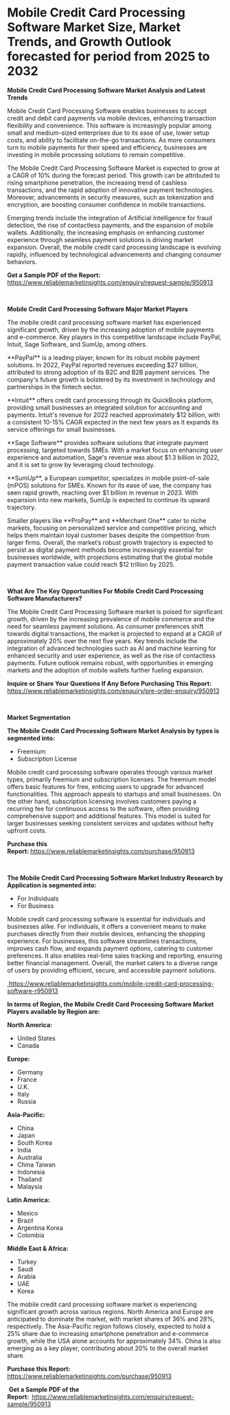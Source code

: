 <p><h1>Mobile Credit Card Processing Software Market Size, Market Trends, and Growth Outlook forecasted for period from 2025 to 2032</h1></p><p><strong>Mobile Credit Card Processing Software Market Analysis and Latest Trends</strong></p>
<p><p>Mobile Credit Card Processing Software enables businesses to accept credit and debit card payments via mobile devices, enhancing transaction flexibility and convenience. This software is increasingly popular among small and medium-sized enterprises due to its ease of use, lower setup costs, and ability to facilitate on-the-go transactions. As more consumers turn to mobile payments for their speed and efficiency, businesses are investing in mobile processing solutions to remain competitive.</p><p>The Mobile Credit Card Processing Software Market is expected to grow at a CAGR of 10% during the forecast period. This growth can be attributed to rising smartphone penetration, the increasing trend of cashless transactions, and the rapid adoption of innovative payment technologies. Moreover, advancements in security measures, such as tokenization and encryption, are boosting consumer confidence in mobile transactions. </p><p>Emerging trends include the integration of Artificial Intelligence for fraud detection, the rise of contactless payments, and the expansion of mobile wallets. Additionally, the increasing emphasis on enhancing customer experience through seamless payment solutions is driving market expansion. Overall, the mobile credit card processing landscape is evolving rapidly, influenced by technological advancements and changing consumer behaviors.</p></p>
<p><strong>Get a Sample PDF of the Report:&nbsp;</strong> <a href="https://www.reliablemarketinsights.com/enquiry/request-sample/950913?utm_campaign=2207&utm_medium=2&utm_source=Github&utm_content=ia&utm_term=18042025&utm_id=mobile-credit-card-processing-software">https://www.reliablemarketinsights.com/enquiry/request-sample/950913</a></p>
<p>&nbsp;</p>
<p><strong>Mobile Credit Card Processing Software Major Market Players</strong></p>
<p><p>The mobile credit card processing software market has experienced significant growth, driven by the increasing adoption of mobile payments and e-commerce. Key players in this competitive landscape include PayPal, Intuit, Sage Software, and SumUp, among others.</p><p>**PayPal** is a leading player, known for its robust mobile payment solutions. In 2022, PayPal reported revenues exceeding $27 billion, attributed to strong adoption of its B2C and B2B payment services. The company's future growth is bolstered by its investment in technology and partnerships in the fintech sector.</p><p>**Intuit** offers credit card processing through its QuickBooks platform, providing small businesses an integrated solution for accounting and payments. Intuit's revenue for 2022 reached approximately $12 billion, with a consistent 10-15% CAGR expected in the next few years as it expands its service offerings for small businesses.</p><p>**Sage Software** provides software solutions that integrate payment processing, targeted towards SMEs. With a market focus on enhancing user experience and automation, Sage's revenue was about $1.3 billion in 2022, and it is set to grow by leveraging cloud technology.</p><p>**SumUp**, a European competitor, specializes in mobile point-of-sale (mPOS) solutions for SMEs. Known for its ease of use, the company has seen rapid growth, reaching over $1 billion in revenue in 2023. With expansion into new markets, SumUp is expected to continue its upward trajectory.</p><p>Smaller players like **ProPay** and **Merchant One** cater to niche markets, focusing on personalized service and competitive pricing, which helps them maintain loyal customer bases despite the competition from larger firms. Overall, the market’s robust growth trajectory is expected to persist as digital payment methods become increasingly essential for businesses worldwide, with projections estimating that the global mobile payment transaction value could reach $12 trillion by 2025.</p></p>
<p>&nbsp;</p>
<p><strong>What Are The Key Opportunities For Mobile Credit Card Processing Software Manufacturers?</strong></p>
<p><p>The Mobile Credit Card Processing Software market is poised for significant growth, driven by the increasing prevalence of mobile commerce and the need for seamless payment solutions. As consumer preferences shift towards digital transactions, the market is projected to expand at a CAGR of approximately 20% over the next five years. Key trends include the integration of advanced technologies such as AI and machine learning for enhanced security and user experience, as well as the rise of contactless payments. Future outlook remains robust, with opportunities in emerging markets and the adoption of mobile wallets further fueling expansion.</p></p>
<p><strong>Inquire or Share Your Questions If Any Before Purchasing This Report:</strong> <a href="https://www.reliablemarketinsights.com/enquiry/pre-order-enquiry/950913?utm_campaign=2207&utm_medium=2&utm_source=Github&utm_content=ia&utm_term=18042025&utm_id=mobile-credit-card-processing-software">https://www.reliablemarketinsights.com/enquiry/pre-order-enquiry/950913</a></p>
<p>&nbsp;</p>
<p><strong>Market Segmentation</strong></p>
<p><strong>The Mobile Credit Card Processing Software Market Analysis by types is segmented into:</strong></p>
<p><ul><li>Freemium</li><li>Subscription License</li></ul></p>
<p><p>Mobile credit card processing software operates through various market types, primarily freemium and subscription licenses. The freemium model offers basic features for free, enticing users to upgrade for advanced functionalities. This approach appeals to startups and small businesses. On the other hand, subscription licensing involves customers paying a recurring fee for continuous access to the software, often providing comprehensive support and additional features. This model is suited for larger businesses seeking consistent services and updates without hefty upfront costs.</p></p>
<p><strong>Purchase this Report:&nbsp;</strong><a href="https://www.reliablemarketinsights.com/purchase/950913?utm_campaign=2207&utm_medium=2&utm_source=Github&utm_content=ia&utm_term=18042025&utm_id=mobile-credit-card-processing-software">https://www.reliablemarketinsights.com/purchase/950913</a></p>
<p>&nbsp;</p>
<p><strong>The Mobile Credit Card Processing Software Market Industry Research by Application is segmented into:</strong></p>
<p><ul><li>For Individuals</li><li>For Business</li></ul></p>
<p><p>Mobile credit card processing software is essential for individuals and businesses alike. For individuals, it offers a convenient means to make purchases directly from their mobile devices, enhancing the shopping experience. For businesses, this software streamlines transactions, improves cash flow, and expands payment options, catering to customer preferences. It also enables real-time sales tracking and reporting, ensuring better financial management. Overall, the market caters to a diverse range of users by providing efficient, secure, and accessible payment solutions.</p></p>
<p><a href="https://www.reliablemarketinsights.com/mobile-credit-card-processing-software-r950913?utm_campaign=2207&utm_medium=2&utm_source=Github&utm_content=ia&utm_term=18042025&utm_id=mobile-credit-card-processing-software">&nbsp;https://www.reliablemarketinsights.com/mobile-credit-card-processing-software-r950913</a></p>
<p><strong>In terms of Region, the Mobile Credit Card Processing Software Market Players available by Region are:</strong></p>
<p>
    <p> <strong> North America: </strong>
        <ul>
            <li>United States</li>
            <li>Canada</li>
        </ul>
        </p> 
    <p> <strong> Europe: </strong>
        <ul>
            <li>Germany</li>
            <li>France</li>
            <li>U.K.</li>
            <li>Italy</li>
            <li>Russia</li>
        </ul>
        </p> 
    <p> <strong> Asia-Pacific: </strong>
        <ul>
            <li>China</li>
            <li>Japan</li>
            <li>South Korea</li>
            <li>India</li>
            <li>Australia</li>
            <li>China Taiwan</li>
            <li>Indonesia</li>
            <li>Thailand</li>
            <li>Malaysia</li>
        </ul>
        </p> 
    <p> <strong> Latin America: </strong>
        <ul>
            <li>Mexico</li>
            <li>Brazil</li>
            <li>Argentina Korea</li>
            <li>Colombia</li>
        </ul>
        </p> 
    <p> <strong> Middle East & Africa: </strong>
        <ul>
            <li>Turkey</li>
            <li>Saudi</li>
            <li>Arabia</li>
            <li>UAE</li>
            <li>Korea</li>
        </ul>
    </p>
    </p>
<p><p>The mobile credit card processing software market is experiencing significant growth across various regions. North America and Europe are anticipated to dominate the market, with market shares of 36% and 28%, respectively. The Asia-Pacific region follows closely, expected to hold a 25% share due to increasing smartphone penetration and e-commerce growth, while the USA alone accounts for approximately 34%. China is also emerging as a key player, contributing about 20% to the overall market share.</p></p>
<p><strong>Purchase this Report: </strong><a href="https://www.reliablemarketinsights.com/purchase/950913?utm_campaign=2207&utm_medium=2&utm_source=Github&utm_content=ia&utm_term=18042025&utm_id=mobile-credit-card-processing-software">https://www.reliablemarketinsights.com/purchase/950913</a></p>
<p>&nbsp;<strong>Get a Sample PDF of the Report:&nbsp;&nbsp;</strong><a href="https://www.reliablemarketinsights.com/enquiry/request-sample/950913?utm_campaign=2207&utm_medium=2&utm_source=Github&utm_content=ia&utm_term=18042025&utm_id=mobile-credit-card-processing-software">https://www.reliablemarketinsights.com/enquiry/request-sample/950913</a></p>
<p><strong></strong></p>
<p><p></p><p></p><p></p></p>